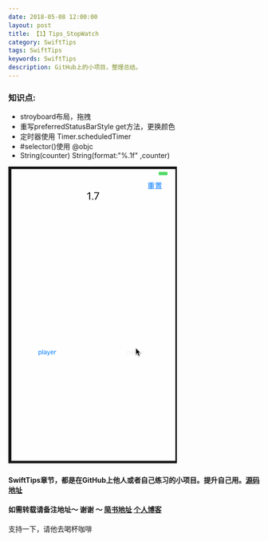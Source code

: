 ```yaml
---
date: 2018-05-08 12:00:00
layout: post
title: 【1】Tips_StopWatch
category: SwiftTips
tags: SwiftTips
keywords: SwiftTips
description: GitHub上的小项目，整理总结。
---
```


### 知识点:

- stroyboard布局，拖拽
- 重写preferredStatusBarStyle get方法，更换颜色
- 定时器使用 Timer.scheduledTimer
- #selector()使用 @objc
- String(counter) String(format:"%.1f" ,counter)

![](https://raw.githubusercontent.com/kaqijiang/kaqijiang.github.io/master/images/1StopWatch1.gif)

#### SwiftTips章节，都是在GitHub上他人或者自己练习的小项目。提升自己用。[源码地址](https://github.com/kaqijiang/SwiftTips)
#### 如需转载请备注地址～ 谢谢 ～ [简书地址](https://www.jianshu.com/u/bee103cd1f97)  [个人博客](https://kaqijiang.github.io/)

支持一下，请他去喝杯咖啡
   
